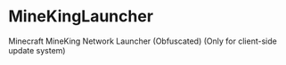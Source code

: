 # MineKingLauncher
Minecraft MineKing Network Launcher (Obfuscated) (Only for client-side update system)
